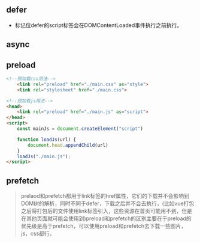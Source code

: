 ## defer
- 标记位defer的script标签会在DOMContentLoaded事件执行之前执行。
## async
## preload
```html
<!--预加载css用法-->
	<link rel="preload" href="./main.css" as="style">
	<link rel="stylesheet" href="./main.css">
```
```html
<!--预加载js用法-->
<head>
    <link rel="preload" href="./main.js" as="script">
</head>
<script>
	const mainJs = document.createElement("script")

	function loadJs(url) {
		document.head.appendChild(url)
	}
	loadJs("./main.js");
</script>
```
## prefetch
> prelaod和prefetch都用于link标签的href属性，它们的下载并不会影响到DOM树的解析，同时不同于defer，下载之后并不会去执行，(比如vue打包之后将打包后的文件使用link标签引入，这些资源在首页可能用不到，但是在其他页面就可能会使用到)preload和prefetch的区别主要在于preload的优先级是高于prefetch，可以使用preload和prefetch去下载一些图片，js，css都行。